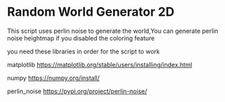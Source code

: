 # Random World Generator 2D
This script uses perlin noise to generate the world,You can generate perlin noise heightmap if you disabled the coloring feature




you need these libraries in order for the script to work

matplotlib https://matplotlib.org/stable/users/installing/index.html


numpy https://numpy.org/install/


perlin_noise https://pypi.org/project/perlin-noise/
